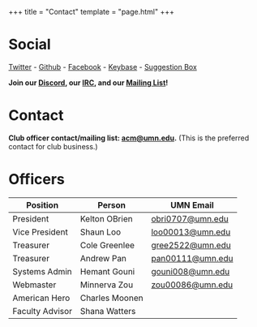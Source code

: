 +++
title = "Contact"
template = "page.html"
+++

Social
=============

[Twitter](https://twitter.com/acmumn) - 
[Github](https://github.com/acmumn) - 
[Facebook](https://www.facebook.com/acmuofmn) - 
[Keybase](https://keybase.io/team/acmumn) -
[Suggestion Box](https://z.umn.edu/suggest_acm)

**Join our [Discord](https://discord.gg/Uzt3adQ), our [IRC](/irc), and our [Mailing List](https://z.umn.edu/acmnews)!**

Contact
=======

**Club officer contact/mailing list: [acm@umn.edu](mailto:acm@umn.edu).** (This is the preferred contact for club business.)

Officers
========

| Position        | Person          | UMN Email                                   |
|-----------------|-----------------|---------------------------------------------|
| President       | Kelton OBrien   | [obri0707@umn.edu](mailto:obri0707@umn.edu) |
| Vice President  | Shaun Loo       | [loo00013@umn.edu](loo00013@umn.edu)        |
| Treasurer       | Cole Greenlee   | [gree2522@umn.edu](mailto:gree2522@umn.edu) |
| Treasurer       | Andrew Pan      | [pan00111@umn.edu](mailto:pan00111@umn.edu) |
| Systems Admin   | Hemant Gouni    | [gouni008@umn.edu](mailto:gouni008@umn.edu) |
| Webmaster       | Minnerva Zou    | [zou00086@umn.edu](mailto:zou00086@umn.edu) |
| American Hero   | Charles Moonen  |                                             |
| Faculty Advisor | Shana Watters   |                                             |
